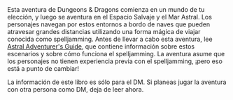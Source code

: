 
## 

Esta aventura de Dungeons & Dragons comienza en un mundo de tu elección, y luego se aventura en el Espacio Salvaje y el Mar Astral. Los personajes navegan por estos entornos a bordo de naves que pueden atravesar grandes distancias utilizando una forma mágica de viajar conocida como spelljamming. Antes de llevar a cabo esta aventura, lee [Astral Adventurer's Guide](https://5etools-mirror-1.github.io/book.html#AAG), que contiene información sobre estos escenarios y sobre cómo funciona el spelljamming. La aventura asume que los personajes no tienen experiencia previa con el spelljamming, ¡pero eso está a punto de cambiar!

La información de este libro es sólo para el DM. Si planeas jugar la aventura con otra persona como DM, deja de leer ahora.

